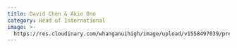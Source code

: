 ```yaml
---
title: David Chen & Akie Ono
category: Head of International
image: >-
  https://res.cloudinary.com/whanganuihigh/image/upload/v1558497039/prefects/Heads_of_International_-_David_Chen_Akie_Ono_4.jpg
---
```


